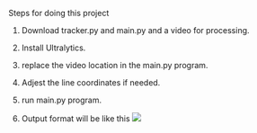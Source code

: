 Steps for doing this project

1. Download tracker.py and main.py and a video for processing.
2. Install Ultralytics.
3. replace the video location in the main.py program.
4. Adjest the line coordinates if needed.
5. run main.py program.

6. Output format will be like this
![](./Output-samle.jpg)
